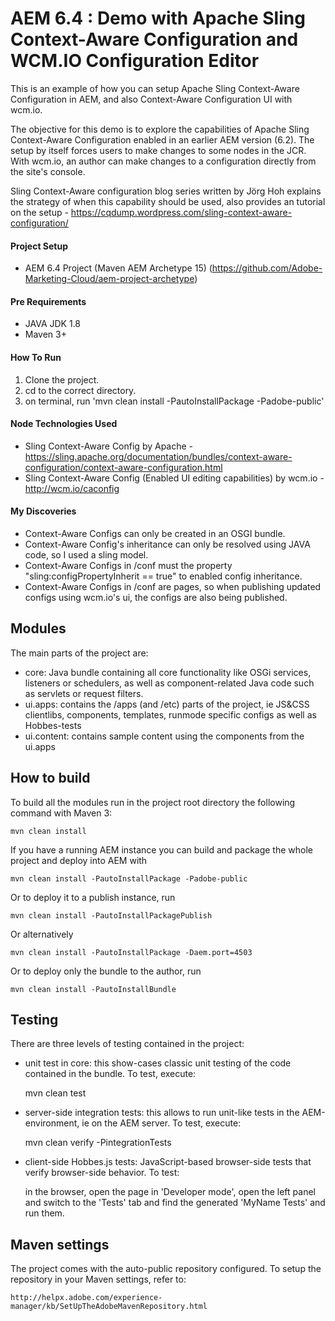 # AEM 6.4 : Demo with Apache Sling Context-Aware Configuration and WCM.IO Configuration Editor

This is an example of how you can setup Apache Sling Context-Aware Configuration in AEM, and also Context-Aware Configuration UI with wcm.io. 

The objective for this demo is to explore the capabilities of Apache Sling Context-Aware Configuration enabled in an earlier AEM version (6.2). The setup by itself forces users to make changes to some nodes in the JCR. With wcm.io, an author can make changes to a configuration directly from the site's console. 

Sling Context-Aware configuration blog series written by Jörg Hoh explains the strategy of when this capability should be used, also provides an tutorial on the setup - 
https://cqdump.wordpress.com/sling-context-aware-configuration/ 

#### Project Setup
- AEM 6.4 Project (Maven AEM Archetype 15) (https://github.com/Adobe-Marketing-Cloud/aem-project-archetype)

#### Pre Requirements
- JAVA JDK 1.8
- Maven 3+
  
#### How To Run
1. Clone the project.
2. cd to the correct directory.
3. on terminal, run 'mvn clean install -PautoInstallPackage -Padobe-public'

#### Node Technologies Used
- Sling Context-Aware Config by Apache - https://sling.apache.org/documentation/bundles/context-aware-configuration/context-aware-configuration.html
- Sling Context-Aware Config (Enabled UI editing capabilities) by wcm.io - http://wcm.io/caconfig 

#### My Discoveries
- Context-Aware Configs can only be created in an OSGI bundle.
- Context-Aware Config's inheritance can only be resolved using JAVA code, so I used a sling model.  
- Context-Aware Configs in /conf must the property "sling:configPropertyInherit == true" to enabled config inheritance.
- Context-Aware Configs in /conf are pages, so when publishing updated configs using wcm.io's ui, the configs are also being published. 

## Modules

The main parts of the project are:

* core: Java bundle containing all core functionality like OSGi services, listeners or schedulers, as well as component-related Java code such as servlets or request filters.
* ui.apps: contains the /apps (and /etc) parts of the project, ie JS&CSS clientlibs, components, templates, runmode specific configs as well as Hobbes-tests
* ui.content: contains sample content using the components from the ui.apps

## How to build

To build all the modules run in the project root directory the following command with Maven 3:

    mvn clean install

If you have a running AEM instance you can build and package the whole project and deploy into AEM with  

    mvn clean install -PautoInstallPackage -Padobe-public
    
Or to deploy it to a publish instance, run

    mvn clean install -PautoInstallPackagePublish
    
Or alternatively

    mvn clean install -PautoInstallPackage -Daem.port=4503

Or to deploy only the bundle to the author, run

    mvn clean install -PautoInstallBundle

## Testing

There are three levels of testing contained in the project:

* unit test in core: this show-cases classic unit testing of the code contained in the bundle. To test, execute:

    mvn clean test

* server-side integration tests: this allows to run unit-like tests in the AEM-environment, ie on the AEM server. To test, execute:

    mvn clean verify -PintegrationTests

* client-side Hobbes.js tests: JavaScript-based browser-side tests that verify browser-side behavior. To test:

    in the browser, open the page in 'Developer mode', open the left panel and switch to the 'Tests' tab and find the generated 'MyName Tests' and run them.


## Maven settings

The project comes with the auto-public repository configured. To setup the repository in your Maven settings, refer to:

    http://helpx.adobe.com/experience-manager/kb/SetUpTheAdobeMavenRepository.html
